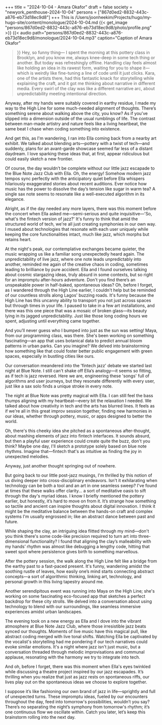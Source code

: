 +++
title = "2024-10-04 - Amara Okafor"
draft = false
society = "newyork_penthouse-2024-10-04"
persons = ["867d0ed2-8832-443c-a876-eb73d18ec9d8"]
+++
This is /Users/joonheekim/Projects/hugo/my-hugo-site/content/monologue/2024-10-04.md
{{< get_image "persons/867d0ed2-8832-443c-a876-eb73d18ec9d8/photo/profile.png" >}}
{{< audio
    path="persons/867d0ed2-8832-443c-a876-eb73d18ec9d8/monologue/2024-10-04.mp3" 
    caption="Caption of Amara Okafor"
>}}
Hey, so funny thing—
 I spent the morning at this pottery class in Brooklyn, and you know me, always knee-deep in some tech thing or another. But today was refreshingly offline. Handling clay feels almost like holding an idea in its rawest form, waiting for you to shape it—which is weirdly like fine-tuning a line of code until it just clicks. Kara, one of the artists there, had this fantastic knack for storytelling while explaining the craft, and it got me thinking about narrative in different media. Every swirl of the clay was like a different narrative arc, about unpredictability meeting intentional direction.

Anyway, after my hands were suitably covered in earthy residue, I made my way to the High Line for some much-needed alignment of thoughts. There’s something serene about walking above the city, you know? As if you’ve slipped into a dimension outside of the usual rumblings of life. The contrast between man-made artistry and nature feels like a living heartbeat, the same beat I chase when coding something into existence.

And get this, as I'm wandering, I ran into Ella coming back from a nearby art exhibit. We talked about blending arts—pottery with a twist of tech—and suddenly, plans for an avant-garde showcase seemed far less of a distant daydream. I love sparking these ideas that, at first, appear ridiculous but could easily sketch a new frontier.

Of course, the day wouldn’t be complete without our little jazz escapade to the Blue Note Jazz Club with Ella. Oh, the energy! Somehow modern jazz tempos sync perfectly with the anticipatory quiet before Ella whispers hilariously exaggerated stories about recent auditions. Ever notice how music has the power to dissolve the day’s tension like sugar in warm tea? A single sax note seems to resonate like a well-executed algorithm in its elegance.

Alright, as if the day needed any more layers, there was this moment before the concert when Ella asked me—semi-serious and quite inquisitive—'So, what's the fintech version of jazz?' It's funny to think that amid the structured world of tech, we're all just creating symphonies in our own way. I mused about technologies that resonate with each user uniquely while keeping the core functionalities intact, much like jazz, which morphs but retains heart.

At the night's peak, our contemplative exchanges became quieter, the music wrapping us like a familiar song unexpectedly heard again. The unpredictability of live jazz, where one note leads unpredictably into another, reminded me again of the creative chaos in coding, sometimes leading to brilliance by pure accident. Ella and I found ourselves talking about cosmic stargazing ideas, truly absurd in some contexts, but so right for an impromptu after-hours adventure. Don't you find there’s an unspeakable power in half-baked, spontaneous ideas?
Oh, before I forget, as I wandered through the High Line earlier, I couldn't help but be reminded of our countless strolls along Lagos' buzzing roads. It's funny because the High Line has this uncanny ability to transport you not just across spaces but through times in your life. I paused to take in a few art installations, and there was this one piece that was a mosaic of broken glass—its beauty lying in its jagged unpredictability. Just like those long coding hours we spent, adjusting until everything came together.

And you’ll never guess who I bumped into just as the sun was setting! Maya, from our programming class, was there. She's been working on something fascinating—an app that uses botanical data to predict annual bloom patterns in urban parks. Can you imagine? We delved into brainstorming how something like that could foster better public engagement with green spaces, especially in bustling cities like ours.

Our conversation meandered into the 'fintech jazz' debate we started last night at Blue Note. I still can't shake off Ella’s analogy—it seems so fitting, as if tech is jazz reversed. Here we are, engineering these 'songs' full of algorithms and user journeys, but they resonate differently with every user, just like a sax solo finds a unique stroke in every note.

The night at Blue Note was pretty magical with Ella. I can still feel the bass thumps aligning with my heartbeat—every bit the relaxation I needed. We talked about how creativity in tech and the arts has blurred lines. It feels as if we're all in this great improv session together, finding new harmonies in our ideas, whether through pottery, music, or apps designed to better the world.

Oh, there's this cheeky idea she pitched as a spontaneous after-thought, about mashing elements of jazz into fintech interfaces. It sounds absurd, but then a playful user experience could create quite the buzz, don't you think? Maybe one day, I'll sketch a prototype solely based on blue note rhythms. Imagine that—fintech that's as intuitive as finding the joy in unexpected melodies.

Anyway, just another thought springing out of nowhere. 

But going back to our little post-jazz musings, I'm thrilled by this notion of us diving deeper into cross-disciplinary endeavors. Isn't it exhilarating when technology can be both a tool and an art in one seamless sweep? I've found at times that these walks offer clarity... a sort of meditative oasis to sift through the day's myriad ideas.
I know I briefly mentioned the pottery earlier, but honestly, it’s hard to move on from it. It’s strange how something so tactile and ancient can inspire thoughts about digital innovation. I think it might be the meditative balance between the hands-on craft and complex systems I'm usually engrossed in; like an abstract dance between past and future.

While shaping the clay, an intriguing idea flitted through my mind—don't you think there's some code-like precision required to turn art into three-dimensional functionality? I found that aligning the clay’s malleability with my hands’ rhythm was almost like debugging a lengthy code, hitting that sweet spot where persistence gives birth to something marvellous.

After the pottery session, the walk along the High Line felt like a bridge from the earthy past to a fast-paced present. It's funny, wandering amidst the soothing rustle of leaves, how easily one’s mind starts connecting abstract concepts—a sort of algorithmic thinking, linking art, technology, and personal growth in this living tapestry around me.

Another serendipitous event was running into Maya on the High Line; she's working on some fascinating eco-focused app that sketches a perfect backdrop for these city strolls. We delved into a conversation about using technology to blend with our surroundings, like seamless immersive experiences amidst urban landscapes.

The evening took on a new energy as Ella and I dove into the vibrant atmosphere at Blue Note Jazz Club, where those irresistible jazz beats synced our thoughts. Moments of live music have this magical pull, like abstract coding merged with live tonal shifts. Watching Ella be captivated by the vocalist's storytelling had me pondering if our tech narratives could evoke similar emotions. It's a night where jazz isn't just music, but a conversation threaded through melodic improvisations and communal applause, resonating with the harmony we try to integrate into tech.

And oh, before I forget, there was this moment when Ella's eyes twinkled while discussing a theatre project inspired by our jazz escapades. It’s thrilling when you realize that just as jazz rests on spontaneous riffs, our lives play out on the spontaneous ideas we choose to explore together.

I suppose it’s like fashioning our own brand of jazz in life—sprightly and full of unexpected turns. These impromptu ideas, fueled by our encounters throughout the day, feed into tomorrow's possibilities, wouldn’t you say? There’s no separating the night’s symphony from tomorrow's rhythm; it’s one continuous flow we oscillate within.
Catch you later, let’s keep this brainstorm rolling into the next day.
